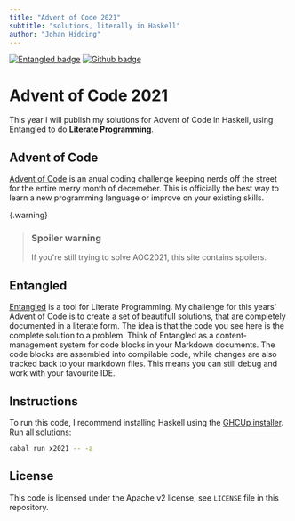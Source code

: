 ```yaml
---
title: "Advent of Code 2021"
subtitle: "solutions, literally in Haskell"
author: "Johan Hidding"
---
```

[![Entangled badge](https://img.shields.io/badge/entangled-Use%20the%20source!-%2300aeff)](https://entangled.github.io/)
[![Github badge](https://img.shields.io/badge/github-clone%20me-%44ee55ff)](https://github.com/jhidding/aoc2021/)

# Advent of Code 2021
This year I will publish my solutions for Advent of Code in Haskell, using Entangled to do **Literate Programming**.

## Advent of Code
[Advent of Code](https://www.adventofcode.com) is an anual coding challenge keeping nerds off the street for the entire merry month of decemeber. This is officially the best way to learn a new programming language or improve on your existing skills.

{.warning}
> ### Spoiler warning
> If you're still trying to solve AOC2021, this site contains spoilers.

## Entangled
[Entangled](https://entangled.github.io) is a tool for Literate Programming. My challenge for this years' Advent of Code is to create a set of beautifull solutions, that are completely documented in a literate form. The idea is that the code you see here is the complete solution to a problem. Think of Entangled as a content-management system for code blocks in your Markdown documents. The code blocks are assembled into compilable code, while changes are also tracked back to your markdown files. This means you can still debug and work with your favourite IDE.

## Instructions
To run this code, I recommend installing Haskell using the [GHCUp installer](https://www.haskell.org/ghcup/). Run all solutions:

```bash
cabal run x2021 -- -a
```

## License
This code is licensed under the Apache v2 license, see `LICENSE` file in this repository.

